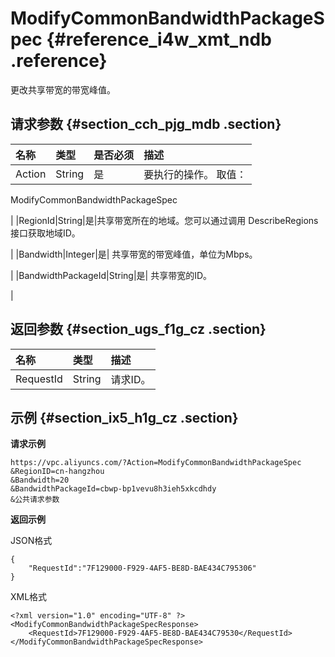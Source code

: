# ModifyCommonBandwidthPackageSpec {#reference_i4w_xmt_ndb .reference}

更改共享带宽的带宽峰值。

## 请求参数 {#section_cch_pjg_mdb .section}

|名称|类型|是否必须|描述|
|:-|:-|:---|:-|
|Action|String|是| 要执行的操作。 取值：

 ModifyCommonBandwidthPackageSpec

 |
|RegionId|String|是|共享带宽所在的地域。您可以通过调用 DescribeRegions接口获取地域ID。

|
|Bandwidth|Integer|是| 共享带宽的带宽峰值，单位为Mbps。

 |
|BandwidthPackageId|String|是| 共享带宽的ID。

 |

## 返回参数 {#section_ugs_f1g_cz .section}

|名称|类型|描述|
|:-|:-|:-|
|RequestId|String|请求ID。|

## 示例 {#section_ix5_h1g_cz .section}

**请求示例**

``` {#ModifyVpnGatewayAttribute1}
https://vpc.aliyuncs.com/?Action=ModifyCommonBandwidthPackageSpec
&RegionID=cn-hangzhou
&Bandwidth=20
&BandwidthPackageId=cbwp-bp1vevu8h3ieh5xkcdhdy
&公共请求参数
```

**返回示例**

JSON格式

```
{
    "RequestId":"7F129000-F929-4AF5-BE8D-BAE434C795306"
}
```

XML格式

```
<?xml version="1.0" encoding="UTF-8" ?>
<ModifyCommonBandwidthPackageSpecResponse>
    <RequestId>7F129000-F929-4AF5-BE8D-BAE434C79530</RequestId>
</ModifyCommonBandwidthPackageSpecResponse>
```

